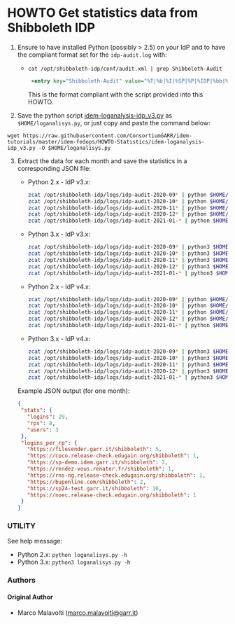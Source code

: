 # HOWTO Get statistics data from Shibboleth IDP

1. Ensure to have installed Python (possibly > 2.5) on your IdP and to have the compliant format set for the `idp-audit.log` with:
   * `cat /opt/shibboleth-idp/conf/audit.xml | grep Shibboleth-Audit`
     ```xml  
      <entry key="Shibboleth-Audit" value="%T|%b|%I|%SP|%P|%IDP|%bb|%III|%u|%ac|%attr|%n|%i|" />
      ```

     This is the format compliant with the script provided into this HOWTO.

2. Save the python script [idem-loganalysis-idp_v3.py](../HOWTO-Statistics/idem-loganalysis-idp_v3.py) as `$HOME/loganalisys.py`, or just copy and paste the command below:
```
wget https://raw.githubusercontent.com/ConsortiumGARR/idem-tutorials/master/idem-fedops/HOWTO-Statistics/idem-loganalysis-idp_v3.py -O $HOME/loganalisys.py
```

3. Extract the data for each month and save the statistics in a corresponding JSON file:
   * Python 2.x - IdP v3.x: 
     ```bash
     zcat /opt/shibboleth-idp/logs/idp-audit-2020-09* | python $HOME/loganalisys.py -j - > idp-$(dnsdomainname)-2020-09-sso-stats.json
     zcat /opt/shibboleth-idp/logs/idp-audit-2020-10* | python $HOME/loganalisys.py -j - > idp-$(dnsdomainname)-2020-10-sso-stats.json
     zcat /opt/shibboleth-idp/logs/idp-audit-2020-11* | python $HOME/loganalisys.py -j - > idp-$(dnsdomainname)-2020-11-sso-stats.json
     zcat /opt/shibboleth-idp/logs/idp-audit-2020-12* | python $HOME/loganalisys.py -j - > idp-$(dnsdomainname)-2020-12-sso-stats.json
     zcat /opt/shibboleth-idp/logs/idp-audit-2021-01-* | python $HOME/loganalisys.py -j - > idp-$(dnsdomainname)-2021-01-sso-stats.json
     ```
   * Python 3.x - IdP v3.x:
     ```bash
     zcat /opt/shibboleth-idp/logs/idp-audit-2020-09* | python3 $HOME/loganalisys.py -j - > idp-$(dnsdomainname)-2020-09-sso-stats.json
     zcat /opt/shibboleth-idp/logs/idp-audit-2020-10* | python3 $HOME/loganalisys.py -j - > idp-$(dnsdomainname)-2020-10-sso-stats.json
     zcat /opt/shibboleth-idp/logs/idp-audit-2020-11* | python3 $HOME/loganalisys.py -j - > idp-$(dnsdomainname)-2020-11-sso-stats.json
     zcat /opt/shibboleth-idp/logs/idp-audit-2020-12* | python3 $HOME/loganalisys.py -j - > idp-$(dnsdomainname)-2020-12-sso-stats.json
     zcat /opt/shibboleth-idp/logs/idp-audit-2021-01-* | python3 $HOME/loganalisys.py -j - > idp-$(dnsdomainname)-2021-01-sso-stats.json
     ```
   * Python 2.x - IdP v4.x: 
     ```bash
     zcat /opt/shibboleth-idp/logs/idp-audit-2020-09* | python $HOME/loganalisys.py -j4 - > idp-$(dnsdomainname)-2020-09-sso-stats.json
     zcat /opt/shibboleth-idp/logs/idp-audit-2020-10* | python $HOME/loganalisys.py -j4 - > idp-$(dnsdomainname)-2020-10-sso-stats.json
     zcat /opt/shibboleth-idp/logs/idp-audit-2020-11* | python $HOME/loganalisys.py -j4 - > idp-$(dnsdomainname)-2020-11-sso-stats.json
     zcat /opt/shibboleth-idp/logs/idp-audit-2020-12* | python $HOME/loganalisys.py -j4 - > idp-$(dnsdomainname)-2020-12-sso-stats.json
     zcat /opt/shibboleth-idp/logs/idp-audit-2021-01-* | python $HOME/loganalisys.py -j4 - > idp-$(dnsdomainname)-2021-01-sso-stats.json
     ```
   * Python 3.x - IdP v4.x:
     ```bash
     zcat /opt/shibboleth-idp/logs/idp-audit-2020-09* | python3 $HOME/loganalisys.py -j4 - > idp-$(dnsdomainname)-2020-09-sso-stats.json
     zcat /opt/shibboleth-idp/logs/idp-audit-2020-10* | python3 $HOME/loganalisys.py -j4 - > idp-$(dnsdomainname)-2020-10-sso-stats.json
     zcat /opt/shibboleth-idp/logs/idp-audit-2020-11* | python3 $HOME/loganalisys.py -j4 - > idp-$(dnsdomainname)-2020-11-sso-stats.json
     zcat /opt/shibboleth-idp/logs/idp-audit-2020-12* | python3 $HOME/loganalisys.py -j4 - > idp-$(dnsdomainname)-2020-12-sso-stats.json
     zcat /opt/shibboleth-idp/logs/idp-audit-2021-01-* | python3 $HOME/loganalisys.py -j4 - > idp-$(dnsdomainname)-2021-01-sso-stats.json
     ```
     
   Example JSON output (for one month):
   ```json
   {
    "stats": {
      "logins": 29,
      "rps": 8,
      "users": 3
    },
    "logins_per_rp": {
      "https://filesender.garr.it/shibboleth": 5,
      "https://coco.release-check.edugain.org/shibboleth": 1,
      "https://sp-demo.idem.garr.it/shibboleth": 2,
      "https://rendez-vous.renater.fr/shibboleth": 1,
      "https://rns-ng.release-check.edugain.org/shibboleth": 1,
      "https://buponline.com/shibboleth": 2,
      "https://sp24-test.garr.it/shibboleth": 16,
      "https://noec.release-check.edugain.org/shibboleth": 1
    }
   }
   ```
   
### UTILITY

See help message:

* Python 2.x: `python loganalisys.py -h`
* Python 3.x: `python3 loganalisys.py -h`

### Authors

#### Original Author

 * Marco Malavolti (marco.malavolti@garr.it)
